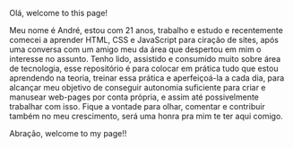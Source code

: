 Olá, welcome to this page!

Meu nome é André, estou com 21 anos, trabalho e estudo e recentemente comecei a aprender HTML, CSS e JavaScript para ciração de sites, após uma conversa com um amigo meu da área que despertou em mim o interesse no assunto. Tenho lido, assistido e consumido muito sobre área de tecnologia, esse repositório é para colocar em prática tudo que estou aprendendo na teoria, treinar essa prática e aperfeiçoá-la a cada dia, para alcançar meu objetivo de conseguir autonomia suficiente para criar e manusear web-pages por conta própria, e assim até possivelmente trabalhar com isso. Fique a vontade para olhar, comentar e contribuir também no meu crescimento, será uma honra pra mim te ter aqui comigo. 

Abração, welcome to my page!!
